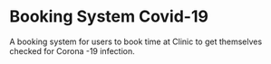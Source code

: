 # Booking System Covid-19

A booking system for users to book time at Clinic to get themselves checked for Corona -19 infection.